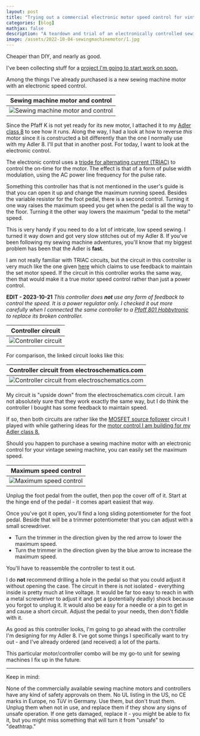 ```yaml
---
layout: post
title: "Trying out a commercial electronic motor speed control for vintage sewing machines"
categories: [blog]
mathjax: false
description: "A teardown and trial of an electronically controlled sewing machine motor."
image: /assets/2022-10-04-sewingmachinemotor/1.jpg
---
```

Cheaper than DIY, and nearly as good.

I've been collecting stuff for a [project I'm going to start work on soon.](pfaff-k-1-straycat)

Among the things I've already purchased is a new sewing machine motor with an electronic speed control.

|Sewing machine motor and control|
|--------------------------------|
|![Sewing machine motor and control](/assets/2022-10-04-sewingmachinemotor/1.jpg)|

Since the Pfaff K is not yet ready for its new motor, I attached it to my [Adler class 8](adler-toc) to see how it runs.  Along the way, I had a look at how to reverse *this* motor since it is constructed a bit differently than the one I normally use with my Adler 8.  I'll put that in another post.  For today, I want to look at the electronic control.

The electronic control uses a [triode for alternating current (TRIAC)](https://en.wikipedia.org/wiki/TRIAC) to control the on-time for the motor.  The effect is that of a form of pulse width modulation, using the AC power line frequency for the pulse rate.

Something this controller has that is not mentioned in the user's guide is that you can open it up and change the maximum running speed.  Besides the variable resistor for the foot pedal, there is a second control.  Turning it one way raises the maximum speed you get when the pedal is all the way to the floor.  Turning it the other way lowers the maximum "pedal to the metal" speed.

This is very handy if you need to do a lot of intricate, low speed sewing.  I turned it way down and got very slow stitches out of my Adler 8.  If you've been following my sewing machine adventures, you'll know that my biggest problem has been that the Adler is **fast.**

I am not really familiar with TRIAC circuits, but the circuit in this controller is very much like the one given [here](https://www.electroschematics.com/motor-speed-regulator-with-triac/) which claims to use feedback to maintain the set motor speed.  If the circuit in this controller works the same way, then that would make it a true motor speed control rather than just a power control.

**EDIT - 2023-10-21** *This controller does **not** use any form of feedback to control the speed.  It is a power regulator only.  I checked it out more carefully when I connected the same controller to a [Pfaff 801 Hobbytronic](pfaff-801-motorcontrol) to replace its broken controller.*

|Controller circuit|
|------------------|
|![Controller circuit](/assets/2022-10-04-sewingmachinemotor/3.png)|

For comparison, the linked circuit looks like this:

|Controller circuit from electroschematics.com|
|------------------|
|![Controller circuit from electroschematics.com](/assets/2022-10-04-sewingmachinemotor/4.png)|

My circuit is "upside down" from the electroschematics.com circuit.  I am not absolutely sure that they work exactly the same way, but I do think the controller I bought has some feedback to maintain speed.

If so, then both circuits are rather like the [MOSFET source follower](motorcontrol2) circuit I played with while gathering ideas for the [motor control I am building for my Adler class 8.](motorcontrol-toc)

Should you happen to purchase a sewing machine motor with an electronic control for your vintage sewing machine, you can easily set the maximum speed.

|Maximum speed control|
|---------------------|
|![Maximum speed control](/assets/2022-10-04-sewingmachinemotor/2.jpg)|

Unplug the foot pedal from the outlet, then pop the cover off of it.  Start at the hinge end of the pedal - it comes apart easiest that way.

Once you've got it open, you'll find a long sliding potentiometer for the foot pedal.  Beside that will be a trimmer potentiometer that you can adjust with a small screwdriver.

- Turn the trimmer in the direction given by the red arrow to lower the maximum speed.
- Turn the trimmer in the direction given by the blue arrow to increase the maximum speed.

You'll have to reassemble the controller to test it out.

I do **not** recommend drilling a hole in the pedal so that you could adjust it without opening the case.  The circuit in there is not isolated - everything inside is pretty much at line voltage.  It would be far too easy to reach in with a metal screwdriver to adjust it and get a (potentially deadly) shock because you forgot to unplug it.  It would also be easy for a needle or a pin to get in and cause a short circuit.  Adjust the pedal to your needs, then don't fiddle with it.

As good as this controller looks, I'm going to go ahead with the controller I'm designing for my Adler 8.  I've got some things I specifically want to try out - and I've already ordered (and received) a lot of the parts.

This particular motor/controller combo will be my go-to unit for sewing machines I fix up in the future.

------

Keep in mind:

None of the commercially available sewing machine motors and controllers have any kind of safety approvals on them.  No UL listing in the US, no CE marks in Europe, no TüV in Germany.  Use them, but don't trust them.  Unplug them when not in use, and replace them if they show any signs of unsafe operation.  If one gets damaged, replace it - you might be able to fix it, but you might miss something that will turn it from "unsafe" to "deathtrap."

